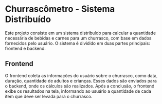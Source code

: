 # Churrascômetro - Sistema Distribuído

Este projeto consiste em um sistema distribuído para calcular a quantidade necessária de bebidas e carnes para um churrasco, com base em dados fornecidos pelo usuário. O sistema é dividido em duas partes principais: frontend e backend.

## Frontend

O frontend coleta as informações do usuário sobre o churrasco, como data, duração, quantidade de adultos e crianças. Esses dados são enviados para o backend, onde os cálculos são realizados. Após a conclusão, o frontend exibe os resultados na tela, informando ao usuário a quantidade de cada item que deve ser levada para o churrasco.
